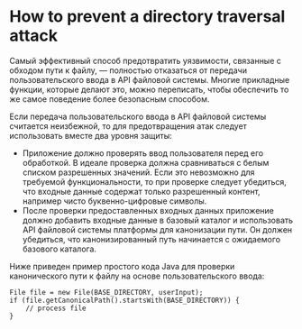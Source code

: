 # How to prevent a directory traversal attack

Самый эффективный способ предотвратить уязвимости, связанные с обходом пути к файлу, — полностью отказаться от передачи пользовательского ввода в API файловой системы. Многие прикладные функции, которые делают это, можно переписать, чтобы обеспечить то же самое поведение более безопасным способом.

Если передача пользовательского ввода в API файловой системы считается неизбежной, то для предотвращения атак следует использовать вместе два уровня защиты:

* Приложение должно проверять ввод пользователя перед его обработкой. В идеале проверка должна сравниваться с белым списком разрешенных значений. Если это невозможно для требуемой функциональности, то при проверке следует убедиться, что входные данные содержат только разрешенный контент, например чисто буквенно-цифровые символы.
* После проверки предоставленных входных данных приложение должно добавить входные данные в базовый каталог и использовать API файловой системы платформы для канонизации пути. Он должен убедиться, что канонизированный путь начинается с ожидаемого базового каталога.

Ниже приведен пример простого кода Java для проверки канонического пути к файлу на основе пользовательского ввода:
```
File file = new File(BASE_DIRECTORY, userInput);
if (file.getCanonicalPath().startsWith(BASE_DIRECTORY)) {
    // process file
}
```
